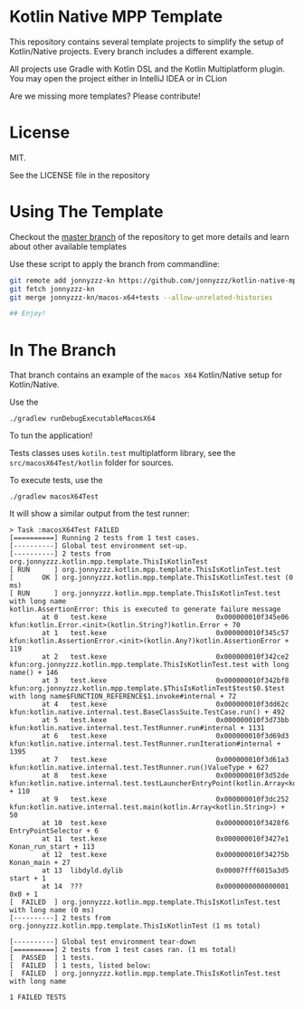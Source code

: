 Kotlin Native MPP Template
==========================

This repository contains several template projects to simplify the setup of Kotlin/Native projects. Every branch includes a different example.

All projects use Gradle with Kotlin DSL and the Kotlin Multiplatform plugin. You may open the project either in IntelliJ IDEA or in CLion

Are we missing more templates? Please contribute!


License
=======

MIT. 

See the LICENSE file in the repository

Using The Template
===================

Checkout the
[master branch](https://github.com/jonnyzzz/kotlin-native-mpp-template)
of the repository to get more details and learn about other available templates 


Use these script to apply the branch from commandline:
```bash
git remote add jonnyzzz-kn https://github.com/jonnyzzz/kotlin-native-mpp-template.git
git fetch jonnyzzz-kn
git merge jonnyzzz-kn/macos-x64+tests --allow-unrelated-histories

## Enjoy!
```

In The Branch
=============

That branch contains an example of the `macos X64` Kotlin/Native setup
for Kotlin/Native.

Use the
```
./gradlew runDebugExecutableMacosX64
```

To tun the application!

Tests classes uses `kotiln.test` multiplatform library, 
see the `src/macosX64Test/kotlin` folder for sources. 

To execute tests, use the
```
./gradlew macosX64Test
```

It will show a similar output from the test runner:
```
> Task :macosX64Test FAILED
[==========] Running 2 tests from 1 test cases.
[----------] Global test environment set-up.
[----------] 2 tests from org.jonnyzzz.kotlin.mpp.template.ThisIsKotlinTest
[ RUN      ] org.jonnyzzz.kotlin.mpp.template.ThisIsKotlinTest.test
[       OK ] org.jonnyzzz.kotlin.mpp.template.ThisIsKotlinTest.test (0 ms)
[ RUN      ] org.jonnyzzz.kotlin.mpp.template.ThisIsKotlinTest.test with long name
kotlin.AssertionError: this is executed to generate failure message
        at 0   test.kexe                           0x000000010f345e06 kfun:kotlin.Error.<init>(kotlin.String?)kotlin.Error + 70
        at 1   test.kexe                           0x000000010f345c57 kfun:kotlin.AssertionError.<init>(kotlin.Any?)kotlin.AssertionError + 119
        at 2   test.kexe                           0x000000010f342ce2 kfun:org.jonnyzzz.kotlin.mpp.template.ThisIsKotlinTest.test with long name() + 146
        at 3   test.kexe                           0x000000010f342bf8 kfun:org.jonnyzzz.kotlin.mpp.template.$ThisIsKotlinTest$test$0.$test with long name$FUNCTION_REFERENCE$1.invoke#internal + 72
        at 4   test.kexe                           0x000000010f3dd62c kfun:kotlin.native.internal.test.BaseClassSuite.TestCase.run() + 492
        at 5   test.kexe                           0x000000010f3d73bb kfun:kotlin.native.internal.test.TestRunner.run#internal + 1131
        at 6   test.kexe                           0x000000010f3d69d3 kfun:kotlin.native.internal.test.TestRunner.runIteration#internal + 1395
        at 7   test.kexe                           0x000000010f3d61a3 kfun:kotlin.native.internal.test.TestRunner.run()ValueType + 627
        at 8   test.kexe                           0x000000010f3d52de kfun:kotlin.native.internal.test.testLauncherEntryPoint(kotlin.Array<kotlin.String>)ValueType + 110
        at 9   test.kexe                           0x000000010f3dc252 kfun:kotlin.native.internal.test.main(kotlin.Array<kotlin.String>) + 50
        at 10  test.kexe                           0x000000010f3428f6 EntryPointSelector + 6
        at 11  test.kexe                           0x000000010f3427e1 Konan_run_start + 113
        at 12  test.kexe                           0x000000010f34275b Konan_main + 27
        at 13  libdyld.dylib                       0x00007fff6015a3d5 start + 1
        at 14  ???                                 0x0000000000000001 0x0 + 1
[  FAILED  ] org.jonnyzzz.kotlin.mpp.template.ThisIsKotlinTest.test with long name (0 ms)
[----------] 2 tests from org.jonnyzzz.kotlin.mpp.template.ThisIsKotlinTest (1 ms total)

[----------] Global test environment tear-down
[==========] 2 tests from 1 test cases ran. (1 ms total)
[  PASSED  ] 1 tests.
[  FAILED  ] 1 tests, listed below:
[  FAILED  ] org.jonnyzzz.kotlin.mpp.template.ThisIsKotlinTest.test with long name

1 FAILED TESTS
```
